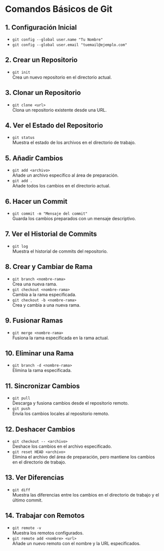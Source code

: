 # Comandos Básicos de Git

## 1. Configuración Inicial
- `git config --global user.name "Tu Nombre"`
- `git config --global user.email "tuemail@ejemplo.com"`

## 2. Crear un Repositorio
- `git init`  
  Crea un nuevo repositorio en el directorio actual.

## 3. Clonar un Repositorio
- `git clone <url>`  
  Clona un repositorio existente desde una URL.

## 4. Ver el Estado del Repositorio
- `git status`  
  Muestra el estado de los archivos en el directorio de trabajo.

## 5. Añadir Cambios
- `git add <archivo>`  
  Añade un archivo específico al área de preparación.
- `git add .`  
  Añade todos los cambios en el directorio actual.

## 6. Hacer un Commit
- `git commit -m "Mensaje del commit"`  
  Guarda los cambios preparados con un mensaje descriptivo.

## 7. Ver el Historial de Commits
- `git log`  
  Muestra el historial de commits del repositorio.

## 8. Crear y Cambiar de Rama
- `git branch <nombre-rama>`  
  Crea una nueva rama.
- `git checkout <nombre-rama>`  
  Cambia a la rama especificada.
- `git checkout -b <nombre-rama>`  
  Crea y cambia a una nueva rama.

## 9. Fusionar Ramas
- `git merge <nombre-rama>`  
  Fusiona la rama especificada en la rama actual.

## 10. Eliminar una Rama
- `git branch -d <nombre-rama>`  
  Elimina la rama especificada.

## 11. Sincronizar Cambios
- `git pull`  
  Descarga y fusiona cambios desde el repositorio remoto.
- `git push`  
  Envía los cambios locales al repositorio remoto.

## 12. Deshacer Cambios
- `git checkout -- <archivo>`  
  Deshace los cambios en el archivo especificado.
- `git reset HEAD <archivo>`  
  Elimina el archivo del área de preparación, pero mantiene los cambios en el directorio de trabajo.

## 13. Ver Diferencias
- `git diff`  
  Muestra las diferencias entre los cambios en el directorio de trabajo y el último commit.

## 14. Trabajar con Remotos
- `git remote -v`  
  Muestra los remotos configurados.
- `git remote add <nombre> <url>`  
  Añade un nuevo remoto con el nombre y la URL especificados.